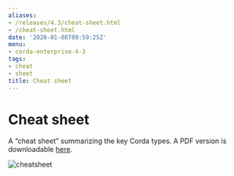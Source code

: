 ```yaml
---
aliases:
- /releases/4.3/cheat-sheet.html
- /cheat-sheet.html
date: '2020-01-08T09:59:25Z'
menu:
- corda-enterprise-4-3
tags:
- cheat
- sheet
title: Cheat sheet
---
```



# Cheat sheet

A “cheat sheet” summarizing the key Corda types. A PDF version is downloadable [here](/en/pdf/corda-cheat-sheet.pdf).

![cheatsheet](/en/images/cheatsheet.jpg "cheatsheet")
